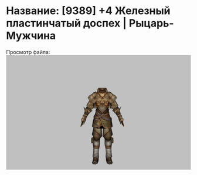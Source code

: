 # Название: [9389] +4 Железный пластинчатый доспех | Рыцарь-Мужчина

Просмотр файла:
![p000004.png](p000004.png)